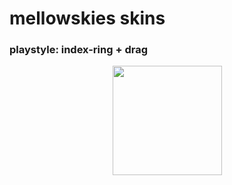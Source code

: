 # mellowskies skins
 ### playstyle: index-ring + drag
 <p align="center">
 <a href="https://osu.ppy.sh/users/11132582">
 <img src="https://a.ppy.sh/11132582"
       width="175"
       height="175"></a>
